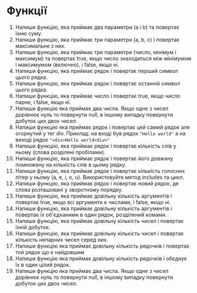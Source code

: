 # Функції

1. Напиши функцію, яка приймає два параметри (a і b) та повертає їхню суму.
2. Напиши функцію, яка приймає три параметри (a, b, c) і повертає максимальне з
   них.
3. Напиши функцію, яка приймає три параметри (число, мінімум і максимум) та
   повертає true, якщо число знаходиться між мінімумом і максимумом (включно), і
   false, якщо ні.
4. Напиши функцію, яка приймає рядок і повертає перший символ цього рядка.
5. Напиши функцію, яка приймає рядок і повертає останній символ цього рядка.
6. Напиши функцію, яка приймає число і повертає true, якщо число парне, і false,
   якщо ні.
7. Напиши функцію яка приймає два числа. Якщо одне з чисел дорівнює нуль то
   повернути null, в іншому випадку повернути добуток цих двох чисел.
8. Напиши функцію яка приймає рядок і повертає цей самий рядок але огорнутий у
   тег div. Приклад: на вході був рядок `"Hello world"` а на виході рядок
   `"<div>Hello world<div>"`
9. Напиши функцію, яка приймає рядок і повертає кількість слів у ньому (слова
   розділені пробілами).
10. Напиши функцію, яка приймає рядок і повертає його довжину помножену на
    кількість слів в цьому рядку.
11. Напиши функцію, яка приймає рядок і повертає кількість голосних літер у
    ньому (a, e, i, o, u). Використовуйте метод includes та цикл.
12. Напиши функцію, яка приймає рядок і повертає новий рядок, де слова
    розташовані у зворотному порядку.
13. Напиши функцію, яка приймає довільну кількість аргументів і повертає true,
    якщо всі аргументи є числами, і false, якщо ні.
14. Напиши функцію, яка приймає довільну кількість аргументів і повертає їх
    об'єднаними в один рядок, розділений комами.
15. Напиши функцію, яка приймає довільну кількість чисел і повертає їхній
    добуток.
16. Напиши функцію, яка приймає довільну кількість чисел і повертає кількість
    непарних чисел серед них.
17. Напиши функцію яка приймає довільну кількість рядочків і повертає той рядок
    що є найдовшим
18. Напиши функцію яка приймає довільну кількість рядочків і обєднує їх в один
    цілий рядок.
19. Напиши функцію яка приймає два числа. Якщо одне з чисел дорівнює нуль то
    повернути null, в іншому випадку повернути добуток цих двох чисел.
